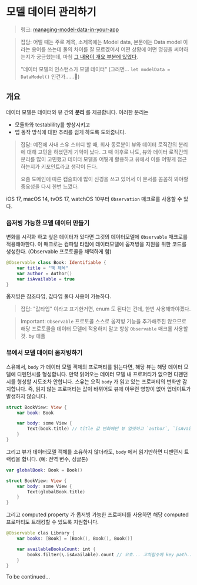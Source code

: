 # 모델 데이터 관리하기

> 링크: [managing-model-data-in-your-app](https://developer.apple.com/documentation/swiftui/managing-model-data-in-your-app)

> 잡담: 어떨 때는 주로 제목, 소제목에는 Model data, 본문에는 Data model 이라는 용어를 쓰는데 둘의 차이를 잘 모르겠어서
> 어떤 상황에 어떤 명칭을 써야하는지가 궁금했는데, 마침 [그 내용이 개요 부분에 있었다](https://developer.apple.com/documentation/swiftui/managing-model-data-in-your-app#:~:text=model%20data%20(that%20is%2C%20an%20instance%20of%20a%20data%20model)).
>
> "데이터 모델의 인스턴스가 모델 데이터" (그러면... `let modelData = DataModel()` 인건가......🫤)

## 개요

데이터 모델은 데이터와 뷰 간의 **분리** 를 제공합니다. 
이러한 분리는 
- 모듈화와 testablility를 향상시키고
- 앱 동작 방식에 대한 추리를 쉽게 하도록 도와줍니다.

> 잡담: 예전에 사내 스유 스터디 할 때, 회사 동료분이 뷰와 데이터 로직간의 분리에 대해 고민을 하셨던게 기억이 났다. 
> 그 때 이후로 나도, 뷰와 데이터 로직간의 분리를 많이 고민했고 데이터 모델을 어떻게 활용하고 뷰에서 이를 어떻게 접근하는지가 키포인트라고 생각이 든다.
>
> 요즘 도메인에 따른 캡슐화에 많이 신경을 쓰고 있어서 이 문서를 꼼꼼히 봐야할 중요성을 다시 한번 느꼈다.

iOS 17, macOS 14, tvOS 17, watchOS 10부터 ``Observation`` 매크로를 사용할 수 있다.

### 옵저빙 가능한 모델 데이터 만들기

변화를 시각화 하고 싶은 데이터가 있다면 그것의 데이터모델에 ``Observable`` 매크로를 적용해야한다.
이 매크로는 컴파일 타임에 데이터모델에 옵저빙을 지원을 위한 코드를 생성한다. (Observable 프로토콜을 채택하게 함)
```swift
@Observable class Book: Identifiable {
    var title = "책 제목"
    var author = Author()
    var isAvailable = true
}
```
옵저빙은 참조타입, 값타입 둘다 사용이 가능하다.
> 잡답: "값타입" 이라고 표기한거면, enum 도 된다는 건데, 한번 사용해봐야겠다.

> Important: `Observable` 프로토콜 스스로 옵저빙 기능을 추가해주진 않으므로 해당 프로토콜을 데이터 모델에 적용하지 말고
> 항상 `Observable` 매크롤 사용할 것. by 애플

### 뷰에서 모델 데이터 옵저빙하기

스유에서, `body` 가 데이터 모델 객체의 프로퍼티를 읽는다면, 해당 뷰는 해당 데이터 모델에 디펜던시를 형성합니다. 
만약 읽어오는 데이터 모델 내 프로퍼티가 없으면 디펜던시를 형성할 시도조차 안합니다. 
스유는 오직 `body` 가 읽고 있는 프로퍼티의 변화만 감지합니다. 즉, 읽지 않는 프로퍼티는 값이 바뀌어도 뷰에 아무런 영향이 없어 업데이트가 발생하지 않습니다.
```swift
struct BookView: View {
    var book: Book

    var body: some View {
        Text(book.title) // title 값 변화에만 뷰 업뎃하고 `author`, `isAvailable` 변화에는 반응 없음
    }
}
```
그리고 뷰가 데이터모델 객체를 소유하지 않더라도, `body` 에서 읽기만하면 디펜던시 트랙킹을 합니다. (예: 전역 변수, 싱글톤)
```swift
var globalBook: Book = Book()

struct BookView: View {
    var body: some View {
        Text(globalBook.title)
    }
}
```
그리고 computed property 가 옵저빙 가능한 프로퍼티를 사용하면 해당 computed 프로퍼티도 트래킹할 수 있도록 지원합니다.
```swift
@Observable clas Library {
    var books: [Book] = [Book(), Book(), Book()]

    var availableBooksCount: int {
        books.filter(\.isAvailable).count // 오호... 고차함수에 key path...
    }
}
```

To be continued...
